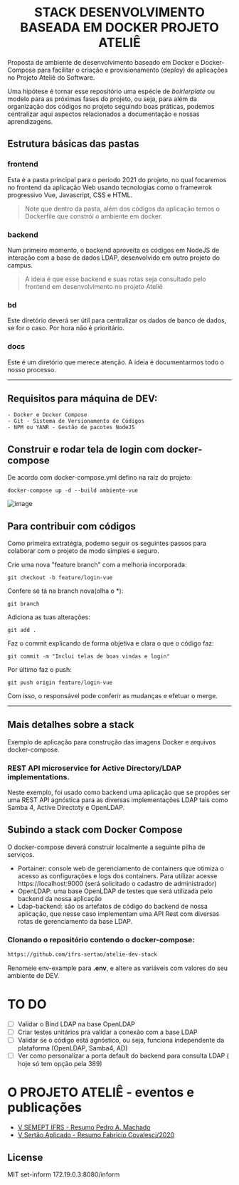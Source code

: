 <h1 align="center">STACK DESENVOLVIMENTO BASEADA EM DOCKER PROJETO ATELIÊ</h1>
Proposta de ambiente de desenvolvimento baseado em Docker e Docker-Compose para facilitar o criação e provisionamento (deploy) de aplicações no Projeto Ateliê do Software.

Uma hipótese é tornar esse repositório uma espécie de _boirlerplate_ ou modelo para as próximas fases do projeto, ou seja, para além da organização dos códigos no projeto seguindo boas práticas, podemos centralizar aqui aspectos relacionados a documentação e nossas aprendizagens.

## Estrutura básicas das pastas

### frontend 
Esta é a pasta principal para o período 2021 do projeto, no qual focaremos no frontend da aplicação Web usando tecnologias como o framewrok progressivo Vue, Javascript, CSS e HTML.
> Note que dentro da pasta, além dos códigos da aplicação temos o Dockerfile que constrói o ambiente em docker.
### backend
Num primeiro momento, o backend aproveita os códigos em NodeJS de interação com a base de dados LDAP, desenvolvido em outro projeto do campus.
> A ideia é que esse backend e suas rotas seja consultado pelo frontend em desenvolvimento no projeto Ateliê
### bd
Este diretório deverá ser útil para centralizar os dados de banco de dados, se for o caso. Por hora não é prioritário.
### docs
Este é um diretório que merece atenção. A ideia é documentarmos todo o nosso processo.
<hr>

## Requisitos para máquina de DEV:

    - Docker e Docker Compose
    - Git - Sistema de Versionamento de Códigos
    - NPM ou YANR - Gestão de pacotes NodeJS

## Construir e rodar tela de login com docker-compose
De acordo com docker-compose.yml defino na raíz do projeto:
```
docker-compose up -d --build ambiente-vue
```
![image](https://user-images.githubusercontent.com/6537456/134259215-7b15b59b-1914-4bfb-a965-228d22fdd11f.png)



## Para contribuir com códigos
Como primeira extratégia, podemo seguir os seguintes passos para colaborar com o projeto de modo simples e seguro.

Crie uma nova "feature branch" com a melhoria incorporada:

```shell
git checkout -b feature/login-vue
```
Confere se tá na branch nova(olha o *):
```shel
git branch
```
Adiciona as tuas alterações:
```shell
git add .
```
Faz o commit explicando de forma objetiva e clara o que o código faz:
```shell
git commit -m "Inclui telas de boas vindas e login"
```
Por último faz o push:
```shell
git push origin feature/login-vue
```
Com isso, o responsável pode conferir as mudanças e efetuar o merge.

<hr>

## Mais detalhes sobre a stack
Exemplo de aplicação para construção das imagens Docker e arquivos docker-compose.

### REST API microservice for Active Directory/LDAP implementations.
Neste exemplo, foi usado como backend uma aplicação que se propôes ser uma REST API agnóstica para as diversas implementações LDAP tais como Samba 4, Active Directoty e OpenLDAP.

## Subindo a stack com Docker Compose
O docker-compose deverá construir localmente a seguinte pilha de serviços.

 * Portainer: console web de gerenciamento de containers que otimiza o acesso as configurações e logs dos containers. Para utilizar acesse https://localhost:9000 (será solicitado o cadastro de administrador)
 * OpenLDAP: uma base OpenLDAP de testes que será utilizada pelo backend da nossa aplicação
 * Ldap-backend: são os artefatos de código do backend de nossa aplicação, que nesse caso implementam uma API Rest com diversas rotas de gerenciamento da base LDAP. 

### Clonando o repositório contendo o docker-compose:

```sh
https://github.com/ifrs-sertao/atelie-dev-stack

```
Renomeie env-example para **.env**, e altere as variáveis  com valores do seu ambiente de DEV.

# TO DO

- [ ] Validar o Bind LDAP na base OpenLDAP
- [ ] Criar testes unitários pra validar a conexão com a base LDAP
- [ ] Validar se o código está agnóstico, ou seja, funciona independente da plataforma (OpenLDAP, Samba4, AD)
- [ ] Ver como personalizar a porta default do backend para consulta LDAP ( hoje só tem opção pela 389) 

# O PROJETO ATELIÊ - eventos e publicações

- [V SEMEPT IFRS - Resumo Pedro A. Machado](https://github.com/ateliedosoftware/atelie-dev-stack/blob/main/docs/publicacoes/resumo_semept2020.md) 
- [V Sertão Aplicado - Resumo Fabricio Covalesci/2020](https://github.com/ateliedosoftware/atelie-dev-stack/blob/main/docs/publicacoes/sertaoaplicado2020.md)


## License

MIT
set-inform 172.19.0.3:8080/inform
